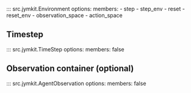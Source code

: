 ::: src.jymkit.Environment 
    options: 
        members: 
            - step
            - step_env
            - reset
            - reset_env
            - observation_space
            - action_space

## Timestep

::: src.jymkit.TimeStep
    options:
        members: false

## Observation container (optional)

::: src.jymkit.AgentObservation
    options:
        members: false